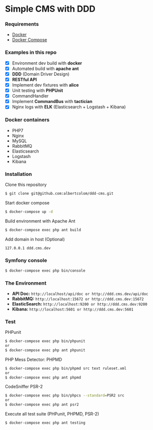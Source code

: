 Simple CMS with DDD
==============

### Requirements
- [Docker](https://www.docker.com/)
- [Docker Compose](https://docs.docker.com/compose/install/)

### Examples in this repo

- [x] Environment dev build with **docker**
- [x] Automated build with **apache ant**
- [x] **DDD** (Domain Driver Design)
- [x] **RESTful API**
- [x] Implement dev fixtures with **alice**
- [x] Unit testing with **PHPUnit**
- [x] CommandHandler
- [x] Implement **CommandBus** with **tactician**
- [x] Nginx logs with **ELK** (Elasticsearch + Logstash + Kibana)

### Docker containers

- PHP7
- Nginx
- MySQL
- RabbitMQ
- Elasticsearch
- Logstash
- Kibana

### Installation

Clone this repository
```sh
$ git clone git@github.com:albertcolom/ddd-cms.git
```

Start docker compose
```sh
$ docker-compose up -d
```

Build environment with Apache Ant
```sh
$ docker-compose exec php ant build
```

Add domain in host (Optional)
```sh
127.0.0.1 ddd.cms.dev
```
   
### Symfony console
```sh
$ docker-compose exec php bin/console
```

### The Environment
- **API Doc:** ```http://localhost/api/doc or http://ddd.cms.dev/api/doc```
- **RabbitMQ:** ```http://localhost:15672 or http://ddd.cms.dev:15672```
- **ElasticSearch:** ```http://localhost:9200 or http://ddd.cms.dev:9200```
- **Kibana:** ```http://localhost:5601 or http://ddd.cms.dev:5601```

### Test
PHPunit
```sh
$ docker-compose exec php bin/phpunit
or
$ docker-compose exec php ant phpunit
```

PHP Mess Detector: PHPMD
```sh
$ docker-compose exec php bin/phpmd src text ruleset.xml
or
$ docker-compose exec php ant phpmd
```

CodeSniffer PSR-2
```sh
$ docker-compose exec php bin/phpcs --standard=PSR2 src
or
$ docker-compose exec php ant psr2
```

Execute all test suite (PHPunit, PHPMD, PSR-2)
```sh
$ docker-compose exec php ant testing
```